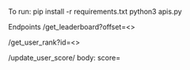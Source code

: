 To run:
pip install -r requirements.txt
python3 apis.py


Endpoints
/get_leaderboard?offset=<>

/get_user_rank?id=<>

/update_user_score/<id>
body: score=<score>

